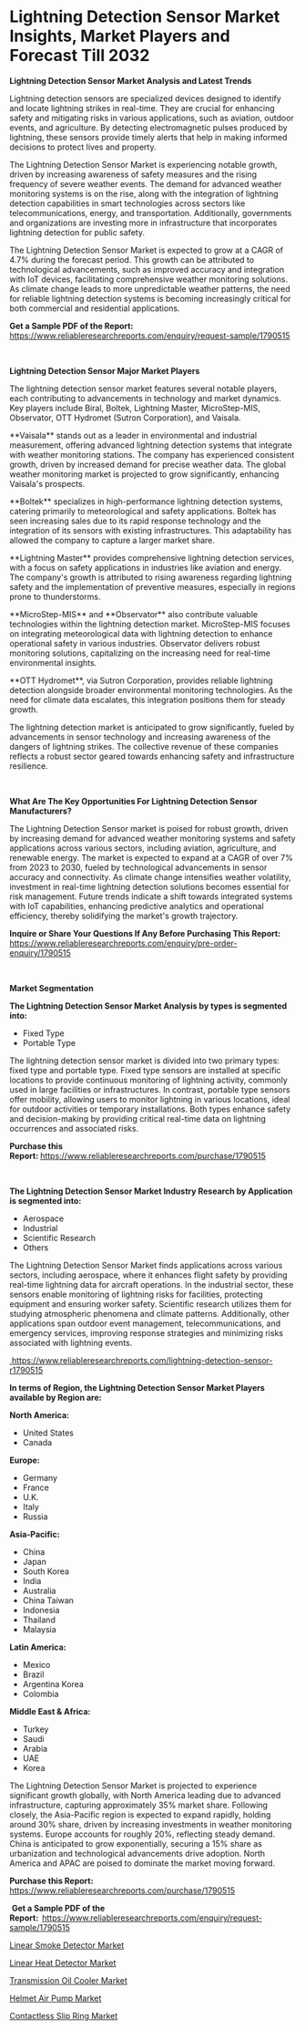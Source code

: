 <p><h1>Lightning Detection Sensor Market Insights, Market Players and Forecast Till 2032</h1></p><p><strong>Lightning Detection Sensor Market Analysis and Latest Trends</strong></p>
<p><p>Lightning detection sensors are specialized devices designed to identify and locate lightning strikes in real-time. They are crucial for enhancing safety and mitigating risks in various applications, such as aviation, outdoor events, and agriculture. By detecting electromagnetic pulses produced by lightning, these sensors provide timely alerts that help in making informed decisions to protect lives and property.</p><p>The Lightning Detection Sensor Market is experiencing notable growth, driven by increasing awareness of safety measures and the rising frequency of severe weather events. The demand for advanced weather monitoring systems is on the rise, along with the integration of lightning detection capabilities in smart technologies across sectors like telecommunications, energy, and transportation. Additionally, governments and organizations are investing more in infrastructure that incorporates lightning detection for public safety.</p><p>The Lightning Detection Sensor Market is expected to grow at a CAGR of 4.7% during the forecast period. This growth can be attributed to technological advancements, such as improved accuracy and integration with IoT devices, facilitating comprehensive weather monitoring solutions. As climate change leads to more unpredictable weather patterns, the need for reliable lightning detection systems is becoming increasingly critical for both commercial and residential applications.</p></p>
<p><strong>Get a Sample PDF of the Report:&nbsp;</strong> <a href="https://www.reliableresearchreports.com/enquiry/request-sample/1790515?utm_campaign=32&utm_medium=2&utm_source=Github&utm_content=ia&utm_term=10042025&utm_id=lightning-detection-sensor">https://www.reliableresearchreports.com/enquiry/request-sample/1790515</a></p>
<p>&nbsp;</p>
<p><strong>Lightning Detection Sensor Major Market Players</strong></p>
<p><p>The lightning detection sensor market features several notable players, each contributing to advancements in technology and market dynamics. Key players include Biral, Boltek, Lightning Master, MicroStep-MIS, Observator, OTT Hydromet (Sutron Corporation), and Vaisala.</p><p>**Vaisala** stands out as a leader in environmental and industrial measurement, offering advanced lightning detection systems that integrate with weather monitoring stations. The company has experienced consistent growth, driven by increased demand for precise weather data. The global weather monitoring market is projected to grow significantly, enhancing Vaisala's prospects.</p><p>**Boltek** specializes in high-performance lightning detection systems, catering primarily to meteorological and safety applications. Boltek has seen increasing sales due to its rapid response technology and the integration of its sensors with existing infrastructures. This adaptability has allowed the company to capture a larger market share.</p><p>**Lightning Master** provides comprehensive lightning detection services, with a focus on safety applications in industries like aviation and energy. The company's growth is attributed to rising awareness regarding lightning safety and the implementation of preventive measures, especially in regions prone to thunderstorms.</p><p>**MicroStep-MIS** and **Observator** also contribute valuable technologies within the lightning detection market. MicroStep-MIS focuses on integrating meteorological data with lightning detection to enhance operational safety in various industries. Observator delivers robust monitoring solutions, capitalizing on the increasing need for real-time environmental insights.</p><p>**OTT Hydromet**, via Sutron Corporation, provides reliable lightning detection alongside broader environmental monitoring technologies. As the need for climate data escalates, this integration positions them for steady growth.</p><p>The lightning detection market is anticipated to grow significantly, fueled by advancements in sensor technology and increasing awareness of the dangers of lightning strikes. The collective revenue of these companies reflects a robust sector geared towards enhancing safety and infrastructure resilience.</p></p>
<p>&nbsp;</p>
<p><strong>What Are The Key Opportunities For Lightning Detection Sensor Manufacturers?</strong></p>
<p><p>The Lightning Detection Sensor market is poised for robust growth, driven by increasing demand for advanced weather monitoring systems and safety applications across various sectors, including aviation, agriculture, and renewable energy. The market is expected to expand at a CAGR of over 7% from 2023 to 2030, fueled by technological advancements in sensor accuracy and connectivity. As climate change intensifies weather volatility, investment in real-time lightning detection solutions becomes essential for risk management. Future trends indicate a shift towards integrated systems with IoT capabilities, enhancing predictive analytics and operational efficiency, thereby solidifying the market's growth trajectory.</p></p>
<p><strong>Inquire or Share Your Questions If Any Before Purchasing This Report:</strong> <a href="https://www.reliableresearchreports.com/enquiry/pre-order-enquiry/1790515?utm_campaign=32&utm_medium=2&utm_source=Github&utm_content=ia&utm_term=10042025&utm_id=lightning-detection-sensor">https://www.reliableresearchreports.com/enquiry/pre-order-enquiry/1790515</a></p>
<p>&nbsp;</p>
<p><strong>Market Segmentation</strong></p>
<p><strong>The Lightning Detection Sensor Market Analysis by types is segmented into:</strong></p>
<p><ul><li>Fixed Type</li><li>Portable Type</li></ul></p>
<p><p>The lightning detection sensor market is divided into two primary types: fixed type and portable type. Fixed type sensors are installed at specific locations to provide continuous monitoring of lightning activity, commonly used in large facilities or infrastructures. In contrast, portable type sensors offer mobility, allowing users to monitor lightning in various locations, ideal for outdoor activities or temporary installations. Both types enhance safety and decision-making by providing critical real-time data on lightning occurrences and associated risks.</p></p>
<p><strong>Purchase this Report:&nbsp;</strong><a href="https://www.reliableresearchreports.com/purchase/1790515?utm_campaign=32&utm_medium=2&utm_source=Github&utm_content=ia&utm_term=10042025&utm_id=lightning-detection-sensor">https://www.reliableresearchreports.com/purchase/1790515</a></p>
<p>&nbsp;</p>
<p><strong>The Lightning Detection Sensor Market Industry Research by Application is segmented into:</strong></p>
<p><ul><li>Aerospace</li><li>Industrial</li><li>Scientific Research</li><li>Others</li></ul></p>
<p><p>The Lightning Detection Sensor Market finds applications across various sectors, including aerospace, where it enhances flight safety by providing real-time lightning data for aircraft operations. In the industrial sector, these sensors enable monitoring of lightning risks for facilities, protecting equipment and ensuring worker safety. Scientific research utilizes them for studying atmospheric phenomena and climate patterns. Additionally, other applications span outdoor event management, telecommunications, and emergency services, improving response strategies and minimizing risks associated with lightning events.</p></p>
<p><a href="https://www.reliableresearchreports.com/lightning-detection-sensor-r1790515?utm_campaign=32&utm_medium=2&utm_source=Github&utm_content=ia&utm_term=10042025&utm_id=lightning-detection-sensor">&nbsp;https://www.reliableresearchreports.com/lightning-detection-sensor-r1790515</a></p>
<p><strong>In terms of Region, the Lightning Detection Sensor Market Players available by Region are:</strong></p>
<p>
    <p> <strong> North America: </strong>
        <ul>
            <li>United States</li>
            <li>Canada</li>
        </ul>
        </p> 
    <p> <strong> Europe: </strong>
        <ul>
            <li>Germany</li>
            <li>France</li>
            <li>U.K.</li>
            <li>Italy</li>
            <li>Russia</li>
        </ul>
        </p> 
    <p> <strong> Asia-Pacific: </strong>
        <ul>
            <li>China</li>
            <li>Japan</li>
            <li>South Korea</li>
            <li>India</li>
            <li>Australia</li>
            <li>China Taiwan</li>
            <li>Indonesia</li>
            <li>Thailand</li>
            <li>Malaysia</li>
        </ul>
        </p> 
    <p> <strong> Latin America: </strong>
        <ul>
            <li>Mexico</li>
            <li>Brazil</li>
            <li>Argentina Korea</li>
            <li>Colombia</li>
        </ul>
        </p> 
    <p> <strong> Middle East & Africa: </strong>
        <ul>
            <li>Turkey</li>
            <li>Saudi</li>
            <li>Arabia</li>
            <li>UAE</li>
            <li>Korea</li>
        </ul>
    </p>
    </p>
<p><p>The Lightning Detection Sensor Market is projected to experience significant growth globally, with North America leading due to advanced infrastructure, capturing approximately 35% market share. Following closely, the Asia-Pacific region is expected to expand rapidly, holding around 30% share, driven by increasing investments in weather monitoring systems. Europe accounts for roughly 20%, reflecting steady demand. China is anticipated to grow exponentially, securing a 15% share as urbanization and technological advancements drive adoption. North America and APAC are poised to dominate the market moving forward.</p></p>
<p><strong>Purchase this Report: </strong><a href="https://www.reliableresearchreports.com/purchase/1790515?utm_campaign=32&utm_medium=2&utm_source=Github&utm_content=ia&utm_term=10042025&utm_id=lightning-detection-sensor">https://www.reliableresearchreports.com/purchase/1790515</a></p>
<p>&nbsp;<strong>Get a Sample PDF of the Report:&nbsp;&nbsp;</strong><a href="https://www.reliableresearchreports.com/enquiry/request-sample/1790515?utm_campaign=32&utm_medium=2&utm_source=Github&utm_content=ia&utm_term=10042025&utm_id=lightning-detection-sensor">https://www.reliableresearchreports.com/enquiry/request-sample/1790515</a></p>
<p><strong></strong></p>
<p><p><a href="https://github.com/evraltandre36/Market-Research-Report-List-1/blob/main/linear-smoke-detector-market.md?utm_campaign=32&utm_medium=2&utm_source=Github&utm_content=ia&utm_term=10042025&utm_id=lightning-detection-sensor">Linear Smoke Detector Market</a></p><p><a href="https://github.com/cavushjla/Market-Research-Report-List-1/blob/main/linear-heat-detector-market.md?utm_campaign=32&utm_medium=2&utm_source=Github&utm_content=ia&utm_term=10042025&utm_id=lightning-detection-sensor">Linear Heat Detector Market</a></p><p><a href="https://github.com/hoppeellia6b/Market-Research-Report-List-1/blob/main/transmission-oil-cooler-market.md?utm_campaign=32&utm_medium=2&utm_source=Github&utm_content=ia&utm_term=10042025&utm_id=lightning-detection-sensor">Transmission Oil Cooler Market</a></p><p><a href="https://github.com/kleyderoomes/Market-Research-Report-List-1/blob/main/helmet-air-pump-market.md?utm_campaign=32&utm_medium=2&utm_source=Github&utm_content=ia&utm_term=10042025&utm_id=lightning-detection-sensor">Helmet Air Pump Market</a></p><p><a href="https://github.com/coricnzati/Market-Research-Report-List-1/blob/main/contactless-slip-ring-market.md?utm_campaign=32&utm_medium=2&utm_source=Github&utm_content=ia&utm_term=10042025&utm_id=lightning-detection-sensor">Contactless Slip Ring Market</a></p></p>
